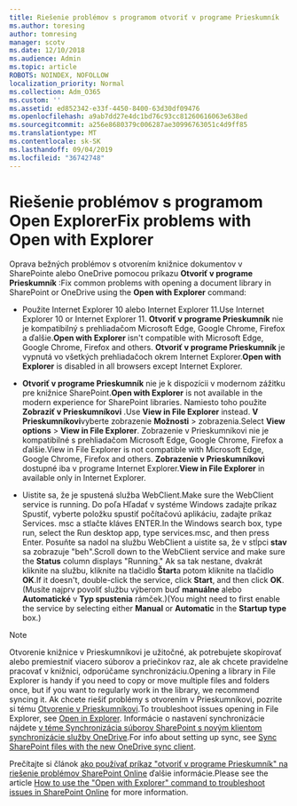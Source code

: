 ```yaml
---
title: Riešenie problémov s programom otvoriť v programe Prieskumník
ms.author: toresing
author: tomresing
manager: scotv
ms.date: 12/10/2018
ms.audience: Admin
ms.topic: article
ROBOTS: NOINDEX, NOFOLLOW
localization_priority: Normal
ms.collection: Adm_O365
ms.custom: ''
ms.assetid: ed852342-e33f-4450-8400-63d30df09476
ms.openlocfilehash: a9ab7dd27e4dc1bd76c93cc81260616063e638ed
ms.sourcegitcommit: a256e8680379c006287ae30996763051c4d9ff85
ms.translationtype: MT
ms.contentlocale: sk-SK
ms.lasthandoff: 09/04/2019
ms.locfileid: "36742748"
---
```

# <a name="fix-problems-with-open-with-explorer"></a><span data-ttu-id="54c3b-102">Riešenie problémov s programom Open Explorer</span><span class="sxs-lookup"><span data-stu-id="54c3b-102">Fix problems with Open with Explorer</span></span>

<span data-ttu-id="54c3b-103">Oprava bežných problémov s otvorením knižnice dokumentov v SharePointe alebo OneDrive pomocou príkazu **Otvoriť v programe Prieskumník** :</span><span class="sxs-lookup"><span data-stu-id="54c3b-103">Fix common problems with opening a document library in SharePoint or OneDrive using the **Open with Explorer** command:</span></span> 
  
- <span data-ttu-id="54c3b-104">Použite Internet Explorer 10 alebo Internet Explorer 11.</span><span class="sxs-lookup"><span data-stu-id="54c3b-104">Use Internet Explorer 10 or Internet Explorer 11.</span></span> <span data-ttu-id="54c3b-105">**Otvoriť v programe Prieskumník** nie je kompatibilný s prehliadačom Microsoft Edge, Google Chrome, Firefox a ďalšie.</span><span class="sxs-lookup"><span data-stu-id="54c3b-105">**Open with Explorer** isn't compatible with Microsoft Edge, Google Chrome, Firefox and others.</span></span> <span data-ttu-id="54c3b-106">**Otvoriť v programe Prieskumník** je vypnutá vo všetkých prehliadačoch okrem Internet Explorer.</span><span class="sxs-lookup"><span data-stu-id="54c3b-106">**Open with Explorer** is disabled in all browsers except Internet Explorer.</span></span> 
    
- <span data-ttu-id="54c3b-107">**Otvoriť v programe Prieskumník** nie je k dispozícii v modernom zážitku pre knižnice SharePoint.</span><span class="sxs-lookup"><span data-stu-id="54c3b-107">**Open with Explorer** is not available in the modern experience for SharePoint libraries.</span></span> <span data-ttu-id="54c3b-108">Namiesto toho použite **Zobraziť v Prieskumníkovi** .</span><span class="sxs-lookup"><span data-stu-id="54c3b-108">Use **View in File Explorer** instead.</span></span> <span data-ttu-id="54c3b-109">**V Prieskumníkovi**vyberte zobrazenie **Možnosti** \> zobrazenia.</span><span class="sxs-lookup"><span data-stu-id="54c3b-109">Select **View options** \> **View in File Explorer**.</span></span> <span data-ttu-id="54c3b-110">Zobrazenie v Prieskumníkovi nie je kompatibilné s prehliadačom Microsoft Edge, Google Chrome, Firefox a ďalšie.</span><span class="sxs-lookup"><span data-stu-id="54c3b-110">View in File Explorer is not compatible with Microsoft Edge, Google Chrome, Firefox and others.</span></span> <span data-ttu-id="54c3b-111">**Zobrazenie v Prieskumníkovi** dostupné iba v programe Internet Explorer.</span><span class="sxs-lookup"><span data-stu-id="54c3b-111">**View in File Explorer** in available only in Internet Explorer.</span></span> 
    
- <span data-ttu-id="54c3b-112">Uistite sa, že je spustená služba WebClient.</span><span class="sxs-lookup"><span data-stu-id="54c3b-112">Make sure the WebClient service is running.</span></span> <span data-ttu-id="54c3b-113">Do poľa Hľadať v systéme Windows zadajte príkaz Spustiť, vyberte položku spustiť počítačovú aplikáciu, zadajte príkaz Services. msc a stlačte kláves ENTER.</span><span class="sxs-lookup"><span data-stu-id="54c3b-113">In the Windows search box, type run, select the Run desktop app, type services.msc, and then press Enter.</span></span> <span data-ttu-id="54c3b-114">Posuňte sa nadol na službu WebClient a uistite sa, že v stĺpci **stav** sa zobrazuje "beh".</span><span class="sxs-lookup"><span data-stu-id="54c3b-114">Scroll down to the WebClient service and make sure the **Status** column displays "Running."</span></span> <span data-ttu-id="54c3b-115">Ak sa tak nestane, dvakrát kliknite na službu, kliknite na tlačidlo **Štart**a potom kliknite na tlačidlo **OK**.</span><span class="sxs-lookup"><span data-stu-id="54c3b-115">If it doesn't, double-click the service, click **Start**, and then click **OK**.</span></span> <span data-ttu-id="54c3b-116">(Musíte najprv povoliť službu výberom buď **manuálne** alebo **Automatické** v **Typ spustenia** rámček.)</span><span class="sxs-lookup"><span data-stu-id="54c3b-116">(You might need to first enable the service by selecting either **Manual** or **Automatic** in the **Startup type** box.)</span></span> 
    
> [!NOTE]
> <span data-ttu-id="54c3b-117">Otvorenie knižnice v Prieskumníkovi je užitočné, ak potrebujete skopírovať alebo premiestniť viacero súborov a priečinkov raz, ale ak chcete pravidelne pracovať v knižnici, odporúčame synchronizáciu.</span><span class="sxs-lookup"><span data-stu-id="54c3b-117">Opening a library in File Explorer is handy if you need to copy or move multiple files and folders once, but if you want to regularly work in the library, we recommend syncing it.</span></span> <span data-ttu-id="54c3b-118">Ak chcete riešiť problémy s otvorením v Prieskumníkovi, pozrite si tému [Otvorenie v Prieskumníkovi](https://go.microsoft.com/fwlink/?linkid=871665).</span><span class="sxs-lookup"><span data-stu-id="54c3b-118">To troubleshoot issues opening in File Explorer, see [Open in Explorer](https://go.microsoft.com/fwlink/?linkid=871665).</span></span> <span data-ttu-id="54c3b-119">Informácie o nastavení synchronizácie nájdete [v téme Synchronizácia súborov SharePoint s novým klientom synchronizácie služby OneDrive](https://go.microsoft.com/fwlink/?linkid=871666).</span><span class="sxs-lookup"><span data-stu-id="54c3b-119">For info about setting up sync, see [Sync SharePoint files with the new OneDrive sync client](https://go.microsoft.com/fwlink/?linkid=871666).</span></span>
  
<span data-ttu-id="54c3b-120">Prečítajte si článok [ako používať príkaz "otvoriť v programe Prieskumník" na riešenie problémov SharePoint Online](https://docs.microsoft.com/sharepoint/support/lists-and-libraries/troubleshoot-issues-using-open-with-explorer) ďalšie informácie.</span><span class="sxs-lookup"><span data-stu-id="54c3b-120">Please see the article [How to use the "Open with Explorer" command to troubleshoot issues in SharePoint Online](https://docs.microsoft.com/sharepoint/support/lists-and-libraries/troubleshoot-issues-using-open-with-explorer) for more information.</span></span> 
  

